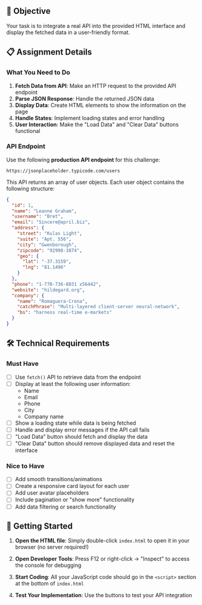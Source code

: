 ## 🎯 Objective

Your task is to integrate a real API into the provided HTML interface and display the fetched data in a user-friendly format.

## 📋 Assignment Details

### What You Need to Do

1. **Fetch Data from API**: Make an HTTP request to the provided API endpoint
2. **Parse JSON Response**: Handle the returned JSON data
3. **Display Data**: Create HTML elements to show the information on the page
4. **Handle States**: Implement loading states and error handling
5. **User Interaction**: Make the "Load Data" and "Clear Data" buttons functional

### API Endpoint

Use the following **production API endpoint** for this challenge:

```
https://jsonplaceholder.typicode.com/users
```

This API returns an array of user objects. Each user object contains the following structure:

```json
{
  "id": 1,
  "name": "Leanne Graham",
  "username": "Bret",
  "email": "Sincere@april.biz",
  "address": {
    "street": "Kulas Light",
    "suite": "Apt. 556",
    "city": "Gwenborough",
    "zipcode": "92998-3874",
    "geo": {
      "lat": "-37.3159",
      "lng": "81.1496"
    }
  },
  "phone": "1-770-736-8031 x56442",
  "website": "hildegard.org",
  "company": {
    "name": "Romaguera-Crona",
    "catchPhrase": "Multi-layered client-server neural-network",
    "bs": "harness real-time e-markets"
  }
}
```

## 🛠️ Technical Requirements

### Must Have
- [ ] Use `fetch()` API to retrieve data from the endpoint
- [ ] Display at least the following user information:
  - Name
  - Email
  - Phone
  - City
  - Company name
- [ ] Show a loading state while data is being fetched
- [ ] Handle and display error messages if the API call fails
- [ ] "Load Data" button should fetch and display the data
- [ ] "Clear Data" button should remove displayed data and reset the interface

### Nice to Have
- [ ] Add smooth transitions/animations
- [ ] Create a responsive card layout for each user
- [ ] Add user avatar placeholders
- [ ] Include pagination or "show more" functionality
- [ ] Add data filtering or search functionality

## 🚀 Getting Started

1. **Open the HTML file**: Simply double-click `index.html` to open it in your browser (no server required!)

2. **Open Developer Tools**: Press F12 or right-click → "Inspect" to access the console for debugging

3. **Start Coding**: All your JavaScript code should go in the `<script>` section at the bottom of `index.html`

4. **Test Your Implementation**: Use the buttons to test your API integration
